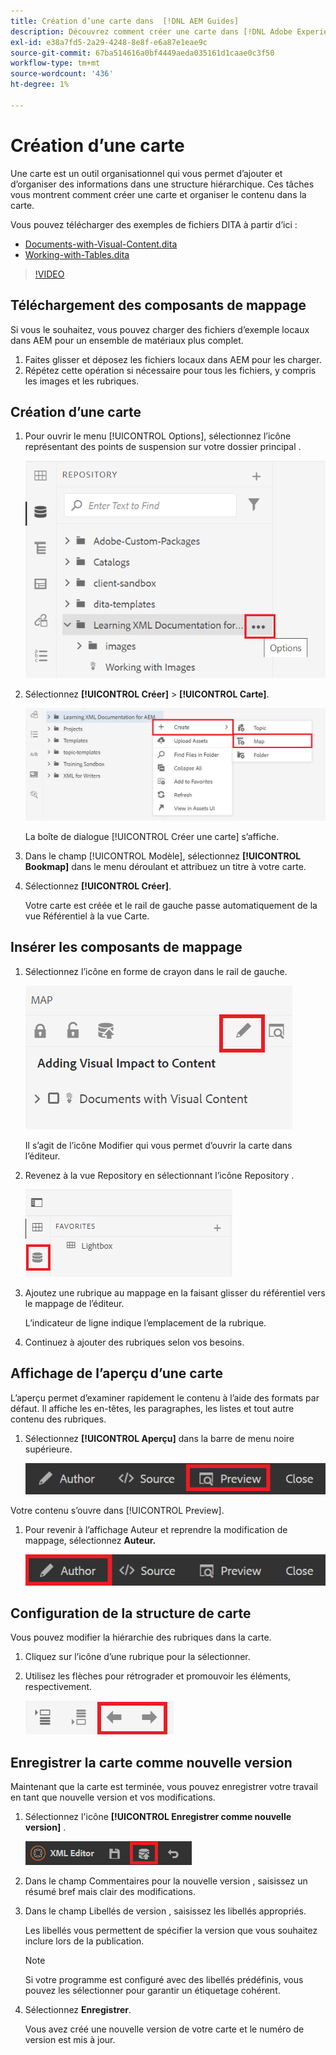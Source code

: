 ```yaml
---
title: Création d’une carte dans  [!DNL AEM Guides]
description: Découvrez comment créer une carte dans [!DNL Adobe Experience Manager Guides]
exl-id: e38a7fd5-2a29-4248-8e8f-e6a87e1eae9c
source-git-commit: 67ba514616a0bf4449aeda035161d1caae0c3f50
workflow-type: tm+mt
source-wordcount: '436'
ht-degree: 1%

---
```


# Création d’une carte

Une carte est un outil organisationnel qui vous permet d’ajouter et d’organiser des informations dans une structure hiérarchique. Ces tâches vous montrent comment créer une carte et organiser le contenu dans la carte.

Vous pouvez télécharger des exemples de fichiers DITA à partir d’ici :

* [ Documents-with-Visual-Content.dita](assets/working-with-maps/Documents-with-Visual-Content.dita)
* [Working-with-Tables.dita](assets/working-with-maps/Working-with-Tables.dita)

>[!VIDEO](https://video.tv.adobe.com/v/336725?quality=12&learn=on)

## Téléchargement des composants de mappage

Si vous le souhaitez, vous pouvez charger des fichiers d’exemple locaux dans AEM pour un ensemble de matériaux plus complet.

1. Faites glisser et déposez les fichiers locaux dans AEM pour les charger.
1. Répétez cette opération si nécessaire pour tous les fichiers, y compris les images et les rubriques.

## Création d’une carte

1. Pour ouvrir le menu [!UICONTROL Options], sélectionnez l’icône représentant des points de suspension sur votre dossier principal .

   ![Icône représentant des points de suspension](images/lesson-8/ellipses-9.png)

1. Sélectionnez **[!UICONTROL Créer]** > **[!UICONTROL Carte]**.


   ![Créer une carte](images/lesson-8/create-map-with-markings.png)

   La boîte de dialogue [!UICONTROL Créer une carte] s’affiche.

1. Dans le champ [!UICONTROL Modèle], sélectionnez **[!UICONTROL Bookmap]** dans le menu déroulant et attribuez un titre à votre carte.
1. Sélectionnez **[!UICONTROL Créer]**.

   Votre carte est créée et le rail de gauche passe automatiquement de la vue Référentiel à la vue Carte.

## Insérer les composants de mappage

1. Sélectionnez l’icône en forme de crayon dans le rail de gauche.

   ![Icône Modifier](images/lesson-8/pencil-icon.png)

   Il s’agit de l’icône Modifier qui vous permet d’ouvrir la carte dans l’éditeur.

1. Revenez à la vue Repository en sélectionnant l’icône Repository .

   ![Icône Référentiel](images/common/repository-icon.png)

1. Ajoutez une rubrique au mappage en la faisant glisser du référentiel vers le mappage de l’éditeur.

   L’indicateur de ligne indique l’emplacement de la rubrique.

1. Continuez à ajouter des rubriques selon vos besoins.

## Affichage de l’aperçu d’une carte

L’aperçu permet d’examiner rapidement le contenu à l’aide des formats par défaut. Il affiche les en-têtes, les paragraphes, les listes et tout autre contenu des rubriques.

1. Sélectionnez **[!UICONTROL Aperçu]** dans la barre de menu noire supérieure.

   ![Bouton Aperçu.](images/common/select-preview.png)

Votre contenu s’ouvre dans [!UICONTROL Preview].

1. Pour revenir à l’affichage Auteur et reprendre la modification de mappage, sélectionnez **Auteur.**

   ![Bouton Auteur](images/lesson-5/author-map.png)

## Configuration de la structure de carte

Vous pouvez modifier la hiérarchie des rubriques dans la carte.

1. Cliquez sur l’icône d’une rubrique pour la sélectionner.
1. Utilisez les flèches pour rétrograder et promouvoir les éléments, respectivement.

   ![Icône Référentiel](images/lesson-8/left-right.png)

## Enregistrer la carte comme nouvelle version

Maintenant que la carte est terminée, vous pouvez enregistrer votre travail en tant que nouvelle version et vos modifications.

1. Sélectionnez l&#39;icône **[!UICONTROL Enregistrer comme nouvelle version]** .

   ![Icône Enregistrer comme nouvelle version](images/common/save-as-new-version.png)

1. Dans le champ Commentaires pour la nouvelle version , saisissez un résumé bref mais clair des modifications.

1. Dans le champ Libellés de version , saisissez les libellés appropriés.

   Les libellés vous permettent de spécifier la version que vous souhaitez inclure lors de la publication.

   >[!NOTE]
   > 
   > Si votre programme est configuré avec des libellés prédéfinis, vous pouvez les sélectionner pour garantir un étiquetage cohérent.

1. Sélectionnez **Enregistrer**.

   Vous avez créé une nouvelle version de votre carte et le numéro de version est mis à jour.
